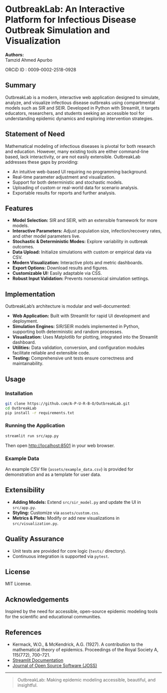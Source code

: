# OutbreakLab: An Interactive Platform for Infectious Disease Outbreak Simulation and Visualization

**Authors:**  
Tamzid Ahmed Apurbo 

ORCiD ID : 0009-0002-2518-0928

## Summary

OutbreakLab is a modern, interactive web application designed to simulate, analyze, and visualize infectious disease outbreaks using compartmental models such as SIR and SEIR. Developed in Python with Streamlit, it targets educators, researchers, and students seeking an accessible tool for understanding epidemic dynamics and exploring intervention strategies.

## Statement of Need

Mathematical modeling of infectious diseases is pivotal for both research and education. However, many existing tools are either command-line based, lack interactivity, or are not easily extensible. OutbreakLab addresses these gaps by providing:

- An intuitive web-based UI requiring no programming background.
- Real-time parameter adjustment and visualization.
- Support for both deterministic and stochastic models.
- Uploading of custom or real-world data for scenario analysis.
- Exportable results for reports and further analysis.

## Features

- **Model Selection:** SIR and SEIR, with an extensible framework for more models.
- **Interactive Parameters:** Adjust population size, infection/recovery rates, and other model parameters live.
- **Stochastic & Deterministic Modes:** Explore variability in outbreak outcomes.
- **Data Upload:** Initialize simulations with custom or empirical data via CSV.
- **Modern Visualization:** Interactive plots and metric dashboards.
- **Export Options:** Download results and figures.
- **Customizable UI:** Easily adaptable via CSS.
- **Robust Input Validation:** Prevents nonsensical simulation settings.

## Implementation

OutbreakLab’s architecture is modular and well-documented:

- **Web Application:** Built with Streamlit for rapid UI development and deployment.
- **Simulation Engines:** SIR/SEIR models implemented in Python, supporting both deterministic and random processes.
- **Visualization:** Uses Matplotlib for plotting, integrated into the Streamlit dashboard.
- **Utilities:** Data validation, conversion, and configuration modules facilitate reliable and extensible code.
- **Testing:** Comprehensive unit tests ensure correctness and maintainability.

## Usage

### Installation

```bash
git clone https://github.com/A-P-U-R-B-O/OutbreakLab.git
cd OutbreakLab
pip install -r requirements.txt
```

### Running the Application

```bash
streamlit run src/app.py
```
Then open [http://localhost:8501](http://localhost:8501) in your web browser.

### Example Data

An example CSV file (`assets/example_data.csv`) is provided for demonstration and as a template for user data.

## Extensibility

- **Adding Models:** Extend `src/sir_model.py` and update the UI in `src/app.py`.
- **Styling:** Customize via `assets/custom.css`.
- **Metrics & Plots:** Modify or add new visualizations in `src/visualization.py`.

## Quality Assurance

- Unit tests are provided for core logic (`tests/` directory).
- Continuous integration is supported via `pytest`.

## License

MIT License.

## Acknowledgements

Inspired by the need for accessible, open-source epidemic modeling tools for the scientific and educational communities.

## References

- Kermack, W.O., & McKendrick, A.G. (1927). A contribution to the mathematical theory of epidemics. Proceedings of the Royal Society A, 115(772), 700–721.
- [Streamlit Documentation](https://streamlit.io)
- [Journal of Open Source Software (JOSS)](https://joss.theoj.org/)

---

> OutbreakLab: Making epidemic modeling accessible, beautiful, and insightful.
